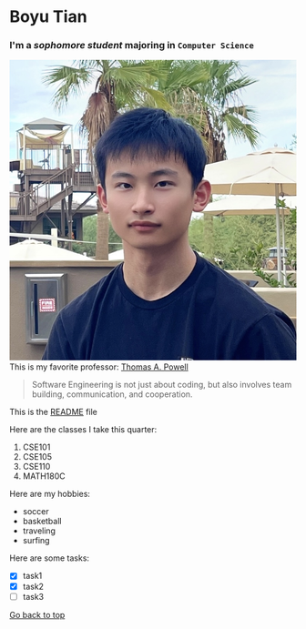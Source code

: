 # Boyu Tian
### I'm a *sophomore student* majoring in `Computer Science`
![This is my head portrait](IMG_0001.jpg)
This is my favorite professor: [Thomas A. Powell](https://cse.ucsd.edu/people/faculty-profiles/thomas-powell)
> Software Engineering is not just about coding, but also involves team building, communication, and cooperation.

This is the [README](README.md) file

Here are the classes I take this quarter:
1. CSE101
2. CSE105
3. CSE110
4. MATH180C

Here are my hobbies:
- soccer
- basketball
- traveling
- surfing

Here are some tasks:
- [x] task1
- [x] task2
- [ ] task3

[Go back to top](#boyu-tian)